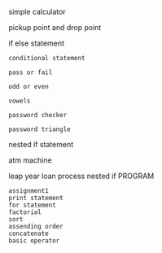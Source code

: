simple calculator

pickup point and drop point

if else statement

    conditional statement
    
    pass or fail
    
    odd or even
    
    vowels
    
    password checker
    
    password triangle

nested if statement

atm machine 

leap year
loan process nested if 
PROGRAM

    assignment1
    print statement
    for statement
    factorial
    sort
    assending order
    concatenate
    basic operator
    

